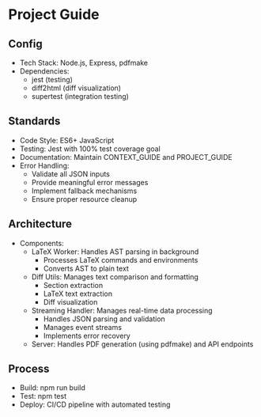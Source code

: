 # Project Guide

## Config
- Tech Stack: Node.js, Express, pdfmake
- Dependencies:
  - jest (testing)
  - diff2html (diff visualization)
  - supertest (integration testing)

## Standards
- Code Style: ES6+ JavaScript
- Testing: Jest with 100% test coverage goal
- Documentation: Maintain CONTEXT_GUIDE and PROJECT_GUIDE
- Error Handling:
  - Validate all JSON inputs
  - Provide meaningful error messages
  - Implement fallback mechanisms
  - Ensure proper resource cleanup

## Architecture
- Components:
  - LaTeX Worker: Handles AST parsing in background
    - Processes LaTeX commands and environments
    - Converts AST to plain text
  - Diff Utils: Manages text comparison and formatting
    - Section extraction
    - LaTeX text extraction
    - Diff visualization
  - Streaming Handler: Manages real-time data processing
    - Handles JSON parsing and validation
    - Manages event streams
    - Implements error recovery
  - Server: Handles PDF generation (using pdfmake) and API endpoints

## Process
- Build: npm run build
- Test: npm test
- Deploy: CI/CD pipeline with automated testing